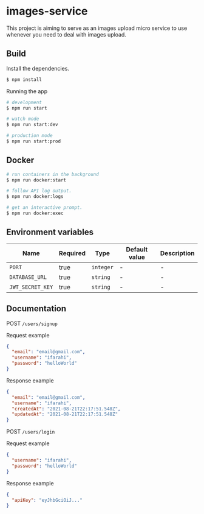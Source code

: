 # images-service

This project is aiming to serve as an images upload micro service to use whenever you need to deal with images upload.

## Build

Install the dependencies.

```bash
$ npm install
```

Running the app

```bash
# development
$ npm run start

# watch mode
$ npm run start:dev

# production mode
$ npm run start:prod
```

## Docker

```bash
# run containers in the background
$ npm run docker:start

# follow API log output.
$ npm run docker:logs

# get an interactive prompt.
$ npm run docker:exec
```

## Environment variables

| Name             | Required | Type      | Default value | Description |
| ---------------- | -------- | --------- | ------------- | ----------- |
| `PORT`           | true     | `integer` | -             | -           |
| `DATABASE_URL`   | true     | `string`  | -             | -           |
| `JWT_SECRET_KEY` | true     | `string`  | -             | -           |

## Documentation

POST `/users/signup`

Request example

```json
{
  "email": "email@gmail.com",
  "username": "ifarahi",
  "password": "helloWorld"
}
```

Response example

```json
{
  "email": "email@gmail.com",
  "username": "ifarahi",
  "createdAt": "2021-08-21T22:17:51.548Z",
  "updatedAt": "2021-08-21T22:17:51.548Z"
}
```

POST `/users/login`

Request example

```json
{
  "username": "ifarahi",
  "password": "helloWorld"
}
```

Response example

```json
{
  "apiKey": "eyJhbGciOiJ..."
}
```
